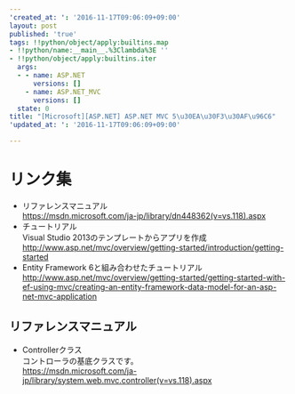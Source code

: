 ```yaml
---
'created_at: ': '2016-11-17T09:06:09+09:00'
layout: post
published: 'true'
tags: !!python/object/apply:builtins.map
- !!python/name:__main__.%3Clambda%3E ''
- !!python/object/apply:builtins.iter
  args:
  - - name: ASP.NET
      versions: []
    - name: ASP.NET_MVC
      versions: []
  state: 0
title: "[Microsoft][ASP.NET] ASP.NET MVC 5\u30EA\u30F3\u30AF\u96C6"
'updated_at: ': '2016-11-17T09:06:09+09:00'

---
```

# リンク集  
  
- リファレンスマニュアル<br>https://msdn.microsoft.com/ja-jp/library/dn448362(v=vs.118).aspx  
- チュートリアル<br>Visual Studio 2013のテンプレートからアプリを作成<br>http://www.asp.net/mvc/overview/getting-started/introduction/getting-started  
- Entity Framework 6と組み合わせたチュートリアル<br>http://www.asp.net/mvc/overview/getting-started/getting-started-with-ef-using-mvc/creating-an-entity-framework-data-model-for-an-asp-net-mvc-application  
  
## リファレンスマニュアル  
  
- Controllerクラス<br>コントローラの基底クラスです。<br>https://msdn.microsoft.com/ja-jp/library/system.web.mvc.controller(v=vs.118).aspx  
  
